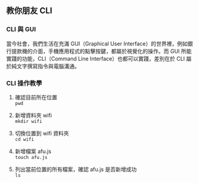 ## 教你朋友 CLI

### CLI 與 GUI

當今社會，我們生活在充滿 GUI（Graphical User Interface）的世界裡，例如銀行提款機的介面，手機應用程式的點擊按鍵，都屬於視覺化的操作。而 GUI 所能實踐的功能，CLI（Command Line Interface）也都可以實踐，差別在於 CLI 屬於純文字撰寫指令與電腦溝通。

### CLI 操作教學

1. 確認目前所在位置  
   `pwd`

2. 新增資料夾 wifi  
   `mkdir wifi`

3. 切換位置到 wifi 資料夾  
   `cd wifi`

4. 新增檔案 afu.js  
   `touch afu.js`

5. 列出當前位置的所有檔案，確認 afu.js 是否新增成功  
   `ls`
